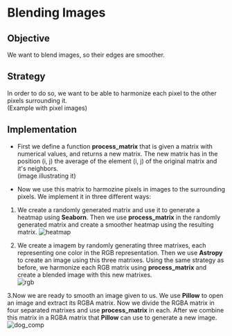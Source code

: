 # Blending Images

## Objective
We want to blend images, so their edges are smoother.

## Strategy
In order to do so, we want to be able to harmonize each pixel to the other pixels surrounding it.  
(Example with pixel images)

## Implementation
* First we define a function **process_matrix** that is given a matrix with numerical values, and returns a new matrix.
The new matrix has in the position (i, j) the average of the element (i, j) of the original matrix and it's neighbors.  
(image illustrating it)  
  
* Now we use this matrix to harmozine pixels in images to the surrounding pixels.  We implement it in three different ways:

1. We create a randomly generated matrix and use it to generate a heatmap using **Seaborn**. 
Then we use **process_matrix** in the randomly generated matrix and create a smoother heatmap using the resulting matrix.
![heatmap](https://user-images.githubusercontent.com/112963325/197753937-26d81c0c-57a4-4b35-bb9a-cefd17866294.png)

2. We create a imagem by randomly generating three matrixes, each representing one color in the RGB representation. 
Then we use **Astropy** to create an image using this three matrixes. 
Using the same strategy as before, we harmonize each RGB matrix using **process_matrix** and create a blended image with this new matrixes.  
![rgb](https://user-images.githubusercontent.com/112963325/197754402-260603e0-77c2-4eb7-8995-512cb4f73675.png)


3.Now we are ready to smooth an image given to us. We use **Pillow** to open an image and extract its RGBA matrix. 
Now we divide the RGBA matrix in four separated matrixes and use **process_matrix** in each. 
After we combine this matrix in a RGBA matrix that **Pillow** can use to generate a new image.  
![dog_comp](https://user-images.githubusercontent.com/112963325/197754602-3b284bff-f849-4281-84c5-4db0196aaf2e.png)


